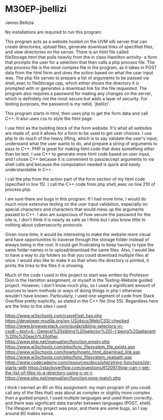 # M3OEP-jbellizi

James Bellizia

No installations are required to run this program.

This program acts as a website hosted on the UVM silk server that can create directories, upload files, generate download links of specified files, and view directories on the server. There is an html file called fileStorage.html that pulls heavily from the in class Hamilton activity- a form that prompts the user for a selection that then calls a php process file. The php process file is the most complex file in the program, as it takes in POST data from the html form and does the action based on what the user input was. The php file serves to prepare a list of arguments to be passed via shell_exec to fileStorage.cpp, which either shows the directory it is prompted with or generates a download link for the file requested. The program also requires a password for making any changes on the server, which is definitely not the most secure but adds a layer of security. For testing purposes, the password is my netid, 'jbellizi'. 

This program starts in html, then uses php to get the form data and call C++. It also uses css to style the html page. 

I use html as the building block of the form website. It's what all websites are made of, and it allows for a form to be used to get user choices. I use php to do much of the heavy lifting, which is to say validate the user's input, understand what the user wants to do, and prepare a string of arguments to pass to C++. PHP is great for making html code that does something other than be text. I use C++ to generate more html code based on user input, and I chose C++ because it is convenient to pass/accept arguments to via shell calls and because the computation needed is quick and easily understandable in C++. 

I call the php from the action part of the form section of my html code (specified in line 15). I call the C++ code from php shell_exec on line 210 of process.php. 

I am sure there are bugs in this program. If I had more time, I would do much more extensive testing on the user input validation, especially on special characters and characters that would mess up the arguments passed to C++. I also am suspicious of how secure the password for the site is, I don't think it is nearly as safe as I think but I also know little to nothing about cybersecurity protocols. 

Given more time, it would be interesting to make the website more visual and have opportunities to traverse through the storage folder instead of always being in the root. It could get frustrating to keep having to type the same folder names in to upload/download the same files. Also, I would like to have a way to zip folders so that you could download multiple files at once. I would also like to make it so that when the directory is printed, it prints the links to the files it is showing. 

Much of the code I used in this project to start was written by Professor Dion in the Hamilton assignment, or myself in the Testing-Website guided project. However, I don't know much php, so I used a significant amount of sources to learn methods or ways of doing things in php I otherwise wouldn't have known. Particularly, I used one segment of code from Stack Overflow pretty explicitly, as stated in the C++ file (line 55). Regardless here are the links to the sites I used: 

https://www.w3schools.com/cssref/sel_has.php
https://developer.mozilla.org/en-US/docs/Web/CSS/:checked 
https://www.browserstack.com/guide/sibling-selectors-in-css#:~:text=4.-,General%20sibling%20selector%20(~),being%20adjacent%20to%20each%20other. 
https://www.php.net/manual/en/function.empty.php 
https://www.w3schools.com/php/func_filesystem_file_exists.asp 
https://www.w3schools.com/howto/howto_html_download_link.asp 
https://www.w3schools.com/php/func_filesystem_realpath.asp 
https://www.codecademy.com/resources/docs/php/string-functions/str-starts-with 
https://stackoverflow.com/questions/612097/how-can-i-get-the-list-of-files-in-a-directory-using-c-or-c 
https://www.php.net/manual/en/function.preg-match.php 


I think I earned an 80 on this assignment: my main program (if you could call any of the files that) was about as complex or slightly more complex than a guided project, I used multiple languages and used them correctly, and there was significant data transfer between languages (POST, shell). The lifespan of my project was poor, and there are some bugs, so I say around 80 makes sense. 
